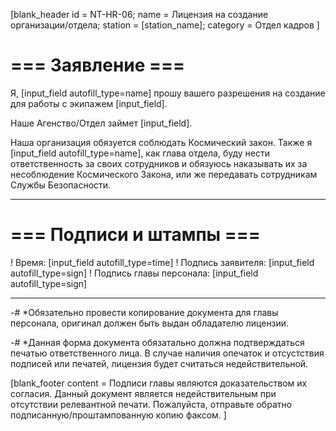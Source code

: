 [blank_header
id = NT-HR-06;
name = Лицензия на создание организации/отдела;
station = [station_name];
category = Отдел кадров
]

# === Заявление ===

Я, [input_field autofill_type=name] прошу вашего разрешения на создание для работы с экипажем [input_field].
<br>

Наше Агенство/Отдел займет [input_field].
<br>

Наша организация обязуется соблюдать Космический закон. Также я [input_field autofill_type=name], как глава отдела, буду нести ответственность за своих сотрудников и обязуюсь наказывать их за несоблюдение Космического Закона, или же передавать сотрудникам Службы Безопасности.

---

# === Подписи и штампы ===

! Время: [input_field autofill_type=time]
! Подпись заявителя: [input_field autofill_type=sign]
! Подпись главы персонала: [input_field autofill_type=sign]

---

-# *Обязательно провести копирование документа для главы персонала, оригинал должен быть выдан обладателю лицензии.
<br>

-# *Данная форма документа обязатально должна подтверждаться печатью ответственного лица. В случае наличия опечаток и отсустствия подписей или печатей, лицензия будет считаться недействительной.

[blank_footer
content = Подписи главы являются доказательством их согласия.
Данный документ является недействительным при отсутствии релевантной печати.
Пожалуйста, отправьте обратно подписанную/проштампованную копию факсом.
]
